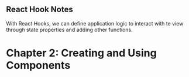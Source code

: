 ## React Hook Notes

With React Hooks, we can define application logic to interact with te view through state properties and adding other functions.

# Chapter 2: Creating and Using Components

